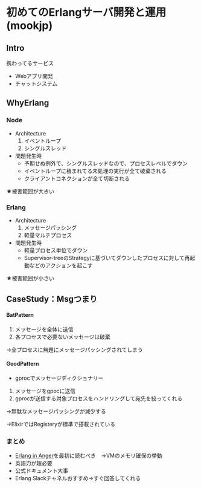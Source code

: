

# 初めてのErlangサーバ開発と運用 (mookjp)

## Intro

携わってるサービス

- Webアプリ開発
- チャットシステム

 

## WhyErlang

### Node

- Architecture
  1. イベントループ
  2. シングルスレッド
- 問題発生時
  - 予期せぬ例外で、シングルスレッドなので、プロセスレベルでダウン
  - イベントループに積まれてる未処理の実行が全て破棄される
  - クライアントコネクションが全て切断される

★被害範囲が大きい



### Erlang

- Architecture
  1. メッセージパッシング
  2. 軽量マルチプロセス
- 問題発生時
  - 軽量プロセス単位でダウン
  - Supervisor-treeのStrategyに基づいてダウンしたプロセスに対して再起動などのアクションを起こす

★被害範囲が小さい



## CaseStudy：Msgつまり

#### BatPattern

1. メッセージを全体に送信
2. 各プロセスで必要ないメッセージは破棄

→全プロセスに無題にメッセージパッシングされてしまう

#### GoodPattern

- gprocでメッセージディクショナリー

1. メッセージをgpocに送信
2. gprocが送信する対象プロセスをハンドリングして宛先を絞ってくれる

→無駄なメッセージパッシングが減少する

→ElixirではRegisteryが標準で搭載されている



### まとめ

- [Erlang in Anger](https://www.erlang-in-anger.com/)を最初に読むべき　→VMのメモリ確保の挙動
- 英語力が超必要
- 公式ドキュメント大事
- Erlang Slackチャネルおすすめ→すぐ回答してくれる

